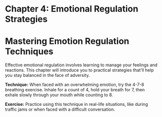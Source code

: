 # Chapter 4: Emotional Regulation Strategies

# Mastering Emotion Regulation Techniques

Effective emotional regulation involves learning to manage your feelings and reactions. This chapter will introduce you to practical strategies that'll help you stay balanced in the face of adversity.

**Technique:** When faced with an overwhelming emotion, try the 4-7-8 breathing exercise. Inhale for a count of 4, hold your breath for 7, then exhale slowly through your mouth while counting to 8.

**Exercise:** Practice using this technique in real-life situations, like during traffic jams or when faced with a difficult conversation.